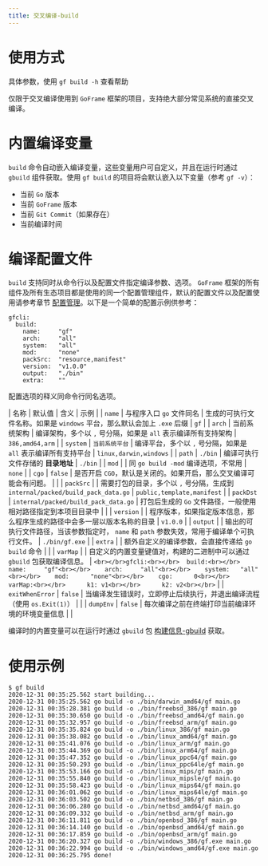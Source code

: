 ```yaml
---
title: 交叉编译-build
---
```


# 使用方式

具体参数，使用 `gf build -h` 查看帮助

仅限于交叉编译使用到 `GoFrame` 框架的项目，支持绝大部分常见系统的直接交叉编译。

# 内置编译变量

`build` 命令自动嵌入编译变量，这些变量用户可自定义，并且在运行时通过 `gbuild` 组件获取。使用 `gf build` 的项目将会默认嵌入以下变量（参考 `gf -v`）：

- 当前 `Go` 版本
- 当前 `GoFrame` 版本
- 当前 `Git Commit`（如果存在）
- 当前编译时间

# 编译配置文件

`build` 支持同时从命令行以及配置文件指定编译参数、选项。 `GoFrame` 框架的所有组件及所有生态项目都是使用的同一个配置管理组件，默认的配置文件以及配置使用请参考章节 [配置管理](/docs/核心组件/配置管理/配置管理)。以下是一个简单的配置示例供参考：

```
gfcli:
  build:
    name:     "gf"
    arch:     "all"
    system:   "all"
    mod:      "none"
    packSrc:  "resource,manifest"
    version:  "v1.0.0"
    output:   "./bin"
    extra:    ""
```

配置选项的释义同命令行同名选项。

| 名称 | 默认值 | 含义 | 示例 |
| `name` | 与程序入口 `go` 文件同名 | 生成的可执行文件名称。如果是 `windows` 平台，那么默认会加上 `.exe` 后缀 | `gf` |
| `arch` | 当前系统架构 | 编译架构，多个以 `,` 号分隔，如果是 `all` 表示编译所有支持架构 | `386,amd64,arm` |
| `system` | `当前系统平台` | 编译平台，多个以 `,` 号分隔，如果是 `all` 表示编译所有支持平台 | `linux,darwin,windows` |
| `path` | `./bin` | 编译可执行文件存储的 **目录地址** | `./bin` |
| `mod` |  | 同 `go build -mod` 编译选项，不常用 | `none` |
| `cgo` | `false` | 是否开启 `CGO`，默认是关闭的。如果开启，那么交叉编译可能会有问题。 |  |
| `packSrc` |  | 需要打包的目录，多个以 `,` 号分隔，生成到 `internal/packed/build_pack_data.go` | `public,template,manifest` |
| `packDst` | `internal/packed/build_pack_data.go` | 打包后生成的 `Go` 文件路径，一般使用相对路径指定到本项目目录中 |  |
| `version` |  | 程序版本，如果指定版本信息，那么程序生成的路径中会多一层以版本名称的目录 | `v1.0.0` |
| `output` |  | 输出的可执行文件路径，当该参数指定时， `name` 和 `path` 参数失效，常用于编译单个可执行文件。 | `./bin/gf.exe` |
| `extra` |  | 额外自定义的编译参数，会直接传递给 `go build` 命令 |  |
| `varMap` |  | 自定义的内置变量键值对，构建的二进制中可以通过 `gbuild` 包获取编译信息。 | ```<br></br>gfcli:<br></br>  build:<br></br>    name:     "gf"<br></br>    arch:     "all"<br></br>    system:   "all"<br></br>    mod:      "none"<br></br>    cgo:      0<br></br>    varMap:<br></br>      k1: v1<br></br>      k2: v2<br></br>``` |
| `exitWhenError` | `false` | 当编译发生错误时，立即停止后续执行，并退出编译流程（使用 `os.Exit(1)`） |  |
| `dumpEnv` | `false` | 每次编译之前在终端打印当前编译环境的环境变量信息 |  |

编译时的内置变量可以在运行时通过 `gbuild` 包 [构建信息-gbuild](/docs/组件列表/系统相关/构建信息-gbuild) 获取。

# 使用示例

```
$ gf build
2020-12-31 00:35:25.562 start building...
2020-12-31 00:35:25.562 go build -o ./bin/darwin_amd64/gf main.go
2020-12-31 00:35:28.381 go build -o ./bin/freebsd_386/gf main.go
2020-12-31 00:35:30.650 go build -o ./bin/freebsd_amd64/gf main.go
2020-12-31 00:35:32.957 go build -o ./bin/freebsd_arm/gf main.go
2020-12-31 00:35:35.824 go build -o ./bin/linux_386/gf main.go
2020-12-31 00:35:38.082 go build -o ./bin/linux_amd64/gf main.go
2020-12-31 00:35:41.076 go build -o ./bin/linux_arm/gf main.go
2020-12-31 00:35:44.369 go build -o ./bin/linux_arm64/gf main.go
2020-12-31 00:35:47.352 go build -o ./bin/linux_ppc64/gf main.go
2020-12-31 00:35:50.293 go build -o ./bin/linux_ppc64le/gf main.go
2020-12-31 00:35:53.166 go build -o ./bin/linux_mips/gf main.go
2020-12-31 00:35:55.840 go build -o ./bin/linux_mipsle/gf main.go
2020-12-31 00:35:58.423 go build -o ./bin/linux_mips64/gf main.go
2020-12-31 00:36:01.062 go build -o ./bin/linux_mips64le/gf main.go
2020-12-31 00:36:03.502 go build -o ./bin/netbsd_386/gf main.go
2020-12-31 00:36:06.280 go build -o ./bin/netbsd_amd64/gf main.go
2020-12-31 00:36:09.332 go build -o ./bin/netbsd_arm/gf main.go
2020-12-31 00:36:11.811 go build -o ./bin/openbsd_386/gf main.go
2020-12-31 00:36:14.140 go build -o ./bin/openbsd_amd64/gf main.go
2020-12-31 00:36:17.859 go build -o ./bin/openbsd_arm/gf main.go
2020-12-31 00:36:20.327 go build -o ./bin/windows_386/gf.exe main.go
2020-12-31 00:36:22.994 go build -o ./bin/windows_amd64/gf.exe main.go
2020-12-31 00:36:25.795 done!
```